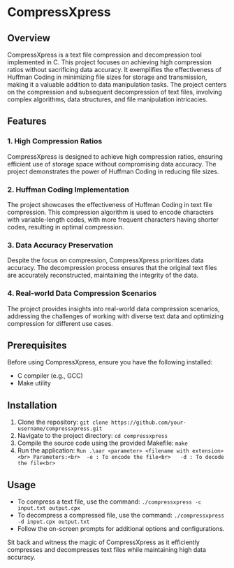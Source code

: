 # CompressXpress

## Overview
CompressXpress is a text file compression and decompression tool implemented in C. This project focuses on achieving high compression ratios without sacrificing data accuracy. It exemplifies the effectiveness of Huffman Coding in minimizing file sizes for storage and transmission, making it a valuable addition to data manipulation tasks. The project centers on the compression and subsequent decompression of text files, involving complex algorithms, data structures, and file manipulation intricacies.

## Features
### 1. High Compression Ratios
CompressXpress is designed to achieve high compression ratios, ensuring efficient use of storage space without compromising data accuracy. The project demonstrates the power of Huffman Coding in reducing file sizes.

### 2. Huffman Coding Implementation
The project showcases the effectiveness of Huffman Coding in text file compression. This compression algorithm is used to encode characters with variable-length codes, with more frequent characters having shorter codes, resulting in optimal compression.

### 3. Data Accuracy Preservation
Despite the focus on compression, CompressXpress prioritizes data accuracy. The decompression process ensures that the original text files are accurately reconstructed, maintaining the integrity of the data.

### 4. Real-world Data Compression Scenarios
The project provides insights into real-world data compression scenarios, addressing the challenges of working with diverse text data and optimizing compression for different use cases.

## Prerequisites
Before using CompressXpress, ensure you have the following installed:
- C compiler (e.g., GCC)
- Make utility

## Installation
1. Clone the repository: `git clone https://github.com/your-username/compressxpress.git`
2. Navigate to the project directory: `cd compressxpress`
3. Compile the source code using the provided Makefile: `make`
4. Run the application:
`Run .\aar <parameter> <filename with extension> <br>
Parameters:<br> 
-e : To encode the file<br>  
-d : To decode the file<br>`

## Usage
- To compress a text file, use the command: `./compressxpress -c input.txt output.cpx`
- To decompress a compressed file, use the command: `./compressxpress -d input.cpx output.txt`
- Follow the on-screen prompts for additional options and configurations.

Sit back and witness the magic of CompressXpress as it efficiently compresses and decompresses text files while maintaining high data accuracy.


